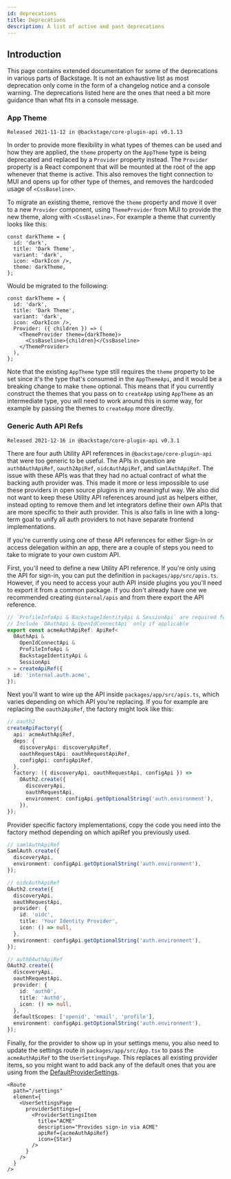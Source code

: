 ```yaml
---
id: deprecations
title: Deprecations
description: A list of active and past deprecations
---
```


## Introduction

This page contains extended documentation for some of the deprecations in
various parts of Backstage. It is not an exhaustive list as most deprecation
only come in the form of a changelog notice and a console warning. The
deprecations listed here are the ones that need a bit more guidance than what
fits in a console message.

### App Theme

`Released 2021-11-12 in @backstage/core-plugin-api v0.1.13`

In order to provide more flexibility in what types of themes can be used and how
they are applied, the `theme` property on the `AppTheme` type is being
deprecated and replaced by a `Provider` property instead. The `Provider`
property is a React component that will be mounted at the root of the app
whenever that theme is active. This also removes the tight connection to MUI and
opens up for other type of themes, and removes the hardcoded usage of
`<CssBaseline>`.

To migrate an existing theme, remove the `theme` property and move it over to a
new `Provider` component, using `ThemeProvider` from MUI to provide the new
theme, along with `<CssBaseline>`. For example a theme that currently looks like
this:

```tsx
const darkTheme = {
  id: 'dark',
  title: 'Dark Theme',
  variant: 'dark',
  icon: <DarkIcon />,
  theme: darkTheme,
};
```

Would be migrated to the following:

```tsx
const darkTheme = {
  id: 'dark',
  title: 'Dark Theme',
  variant: 'dark',
  icon: <DarkIcon />,
  Provider: ({ children }) => (
    <ThemeProvider theme={darkTheme}>
      <CssBaseline>{children}</CssBaseline>
    </ThemeProvider>
  ),
};
```

Note that the existing `AppTheme` type still requires the `theme` property to be
set since it's the type that's consumed in the `AppThemeApi`, and it would be a
breaking change to make `theme` optional. This means that if you currently
construct the themes that you pass on to `createApp` using `AppTheme` as an
intermediate type, you will need to work around this in some way, for example by
passing the themes to `createApp` more directly.

### Generic Auth API Refs

`Released 2021-12-16 in @backstage/core-plugin-api v0.3.1`

There are four auth Utility API references in `@backstage/core-plugin-api` that
were too generic to be useful. The APIs in question are `auth0AuthApiRef`,
`oauth2ApiRef`, `oidcAuthApiRef`, and `samlAuthApiRef`. The issue with these
APIs was that they had no actual contract of what the backing auth provider was.
This made it more or less impossible to use these providers in open source
plugins in any meaningful way. We also did not want to keep these Utility API
references around just as helpers either, instead opting to remove them and let
integrators define their own APIs that are more specific to their auth provider.
This is also falls in line with a long-term goal to unify all auth providers to
not have separate frontend implementations.

If you're currently using one of these API references for either Sign-In or
access delegation within an app, there are a couple of steps you need to take to
migrate to your own custom API.

First, you'll need to define a new Utility API reference. If you're only using
the API for sign-in, you can put the definition in `packages/app/src/apis.ts`.
However, if you need to access your auth API inside plugins you you'll need to
export it from a common package. If you don't already have one we recommended
creating `@internal/apis` and from there export the API reference.

```ts
// `ProfileInfoApi & BackstageIdentityApi & SessionApi` are required for sign-in
// Include `OAuthApi & OpenIdConnectApi` only if applicable
export const acmeAuthApiRef: ApiRef<
  OAuthApi &
    OpenIdConnectApi &
    ProfileInfoApi &
    BackstageIdentityApi &
    SessionApi
> = createApiRef({
  id: 'internal.auth.acme',
});
```

Next you'll want to wire up the API inside `packages/app/src/apis.ts`, which
varies depending on which API you're replacing. If you for example are replacing
the `oauth2ApiRef`, the factory might look like this:

```ts
// oauth2
createApiFactory({
  api: acmeAuthApiRef,
  deps: {
    discoveryApi: discoveryApiRef,
    oauthRequestApi: oauthRequestApiRef,
    configApi: configApiRef,
  },
  factory: ({ discoveryApi, oauthRequestApi, configApi }) =>
    OAuth2.create({
      discoveryApi,
      oauthRequestApi,
      environment: configApi.getOptionalString('auth.environment'),
    }),
});
```

Provider specific factory implementations, copy the code you need into the
factory method depending on which apiRef you previously used.

```ts
// samlAuthApiRef
SamlAuth.create({
  discoveryApi,
  environment: configApi.getOptionalString('auth.environment'),
});

// oidcAuthApiRef
OAuth2.create({
  discoveryApi,
  oauthRequestApi,
  provider: {
    id: 'oidc',
    title: 'Your Identity Provider',
    icon: () => null,
  },
  environment: configApi.getOptionalString('auth.environment'),
});

// auth0AuthApiRef
OAuth2.create({
  discoveryApi,
  oauthRequestApi,
  provider: {
    id: 'auth0',
    title: 'Auth0',
    icon: () => null,
  },
  defaultScopes: ['openid', 'email', 'profile'],
  environment: configApi.getOptionalString('auth.environment'),
});
```

Finally, for the provider to show up in your settings menu, you also need to
update the settings route in `packages/app/src/App.tsx` to pass the
`acmeAuthApiRef` to the `UserSettingsPage`. This replaces all existing provider
items, so you might want to add back any of the default ones that you are using
from the
[DefaultProviderSettings](https://github.com/backstage/backstage/blob/a3ec122170e0205fd3f9c307b98b1c5e4f55bf5f/plugins/user-settings/src/components/AuthProviders/DefaultProviderSettings.tsx#L35).

```tsx
<Route
  path="/settings"
  element={
    <UserSettingsPage
      providerSettings={
        <ProviderSettingsItem
          title="ACME"
          description="Provides sign-in via ACME"
          apiRef={acmeAuthApiRef}
          icon={Star}
        />
      }
    />
  }
/>
```
